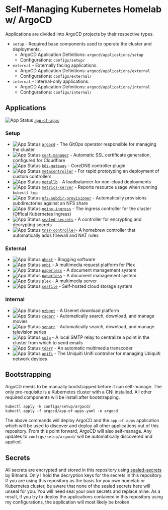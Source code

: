 # Self-Managing Kubernetes Homelab w/ ArgoCD


Applications are divided into ArgoCD projects by their respective types.

- `setup` - Required base components used to operate the cluster and deployments.
  - ArgoCD Application Definitions: `argocd/applications/setup`
  - Configurations: `configs/setup/`
- `external` - Externally facing applications.
  - ArgoCD Application Definitions: `argocd/applications/external`
  - Configurations: `configs/external/`
- `internal` - Internal-only applications.
  - ArgoCD Application Definitions: `argocd/applications/internal`
  - Configurations: `configs/internal/`

## Applications

![App Status](https://api.homelab.local/api/badge?name=app-of-apps&revision=true) [`app-of-apps`](argocd/app-of-apps.yaml)

### Setup

- ![App Status](https://api.homelab.local/api/badge?name=argocd&revision=true) [`argocd`](https://argoproj.github.io/cd/) - The GitOps operator responsible for managing the cluster
- ![App Status](https://api.homelab.local/api/badge?name=cert-manager&revision=true) [`cert-manager`](https://cert-manager.io/) - Automatic SSL certificate generation, configured for Cloudflare
- ![App Status](https://api.homelab.local/api/badge?name=k8s-gateway&revision=true) [`k8s-gateway`](https://github.com/ori-edge/k8s_gateway) - CoreDNS controller plugin
- ![App Status](https://api.homelab.local/api/badge?name=metacontroller&revision=true) [`metacontroller`](https://metacontroller.github.io/metacontroller/intro.html) - For rapid prototyping an deployment of custom controllers
- ![App Status](https://api.homelab.local/api/badge?name=metallb&revision=true) [`metallb`](https://metallb.universe.tf/) - A loadbalancer for non-cloud deployments
- ![App Status](https://api.homelab.local/api/badge?name=metrics-server&revision=true) [`metrics-server`](https://github.com/kubernetes-sigs/metrics-server) - Reports resource usage when running `kubectl top`
- ![App Status](https://api.homelab.local/api/badge?name=nfs-subdir-provisioner&revision=true) [`nfs-subdir-provisioner`](https://github.com/kubernetes-sigs/nfs-subdir-external-provisioner) - Automatically provisions subdirectories against an NFS share
- ![App Status](https://api.homelab.local/api/badge?name=nginx-ingress&revision=true) [`nginx-ingress`](https://github.com/kubernetes/ingress-nginx) - The ingress controller for the cluster (Offical Kubernetes Ingress)
- ![App Status](https://api.homelab.local/api/badge?name=sealed-secrets&revision=true) [`sealed-secrets`](https://github.com/bitnami-labs/sealed-secrets) - A controller for encrypting and decrypting secrets
- ![App Status](https://api.homelab.local/api/badge?name=tnsr-controller&revision=true) [`tnsr-controller`](https://github.com/noahburrell0/tnsr-controller)- A homebrew controller that automatically adds firewall and NAT rules

### External

- ![App Status](https://api.homelab.local/api/badge?name=ghost&revision=true) [`ghost`](https://ghost.org/) - Blogging software
- ![App Status](https://api.homelab.local/api/badge?name=ombi&revision=true) [`ombi`](https://ombi.io/) - A multimedia request platform for Plex
- ![App Status](https://api.homelab.local/api/badge?name=paperless&revision=true) [`paperless`](https://docs.paperless-ngx.com/) - A document management system
- ![App Status](https://api.homelab.local/api/badge?name=paperless&revision=true) [`paperless`](https://docs.paperless-ngx.com/) - A document management system
- ![App Status](https://api.homelab.local/api/badge?name=plex&revision=true) [`plex`](https://www.plex.tv/) - A multimedia server
- ![App Status](https://api.homelab.local/api/badge?name=seafile&revision=true) [`seafile`](https://www.seafile.com/) - Self-hosted cloud storage system

### Internal

- ![App Status](https://api.homelab.local/api/badge?name=nzbget&revision=true) [`nzbget`](https://nzbget.net/) - A Usenet download platform
- ![App Status](https://api.homelab.local/api/badge?name=radarr&revision=true) [`radarr`](https://radarr.video/) - Automatically search, download, and manage movies
- ![App Status](https://api.homelab.local/api/badge?name=sonarr&revision=true) [`sonarr`](https://sonarr.tv/) - Automatically search, download, and manage television series
- ![App Status](https://api.homelab.local/api/badge?name=smtp&revision=true) [`smtp`](https://github.com/djjudas21/smtp-relay) - A local SMTP relay to centralize a point in the cluster from which to send emails
- ![App Status](https://api.homelab.local/api/badge?name=tdarr&revision=true) [`tdarr`](https://tdarr.io/) - An automatic multimedia transcoder
- ![App Status](https://api.homelab.local/api/badge?name=unifi&revision=true) [`unifi`](https://www.ui.com/download/unifi/) - The Uniquiti Unifi controller for managing Ubiquiti network devices

## Bootstrapping

ArgoCD needs to be manually bootstrapped before it can self-manage. The only pre-requisite is a Kubernetes cluster with a CNI installed. All other required components will be install after bootstrapping.

```
kubectl apply -k configs/setup/argocd/
kubectl apply -f argocd/app-of-apps.yaml -n argocd
```

The above commands will deploy ArgoCD and the `app-of-apps` application which will be used to discover and deploy all other applications out of this repository. From this point forward, ArgoCD will also self-manage. Any updates to `configs/setup/argocd/` will be automatically discovered and applied.

## Secrets

All secrets are encrypted and stored in this repository using [sealed-secrets](https://github.com/bitnami-labs/sealed-secrets) by Bitnami. Only I hold the decryption keys for the secrets in this repository. If you are using this repository as the basis for you own homelab or Kubernetes cluster, be aware that none of the sealed secrets here will unseal for you. You will need seal your own secrets and replace mine. As a result, if you try to deploy the applications contained in this repository using my configurations, the application will most likely be broken.

